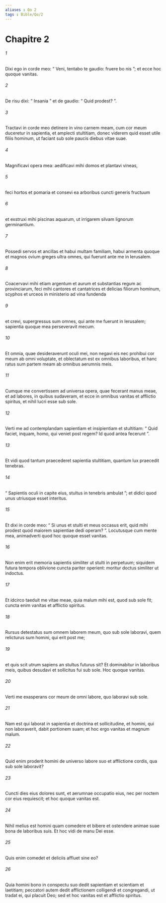 ```yaml
---
aliases : Qo 2
tags : Bible/Qo/2
---
```


# Chapitre 2

###### 1
Dixi ego in corde meo: “ Veni, tentabo te gaudio: fruere bo nis ”; et ecce hoc quoque vanitas.
###### 2
De risu dixi: “ Insania ” et de gaudio: “ Quid prodest? ”.
###### 3
Tractavi in corde meo detinere in vino carnem meam, cum cor meum duceretur in sapientia, et amplecti stultitiam, donec viderem quid esset utile filiis hominum, ut faciant sub sole paucis diebus vitae suae. 
###### 4
Magnificavi opera mea: aedificavi mihi domos et plantavi vineas, 
###### 5
feci hortos et pomaria et consevi ea arboribus cuncti generis fructuum 
###### 6
et exstruxi mihi piscinas aquarum, ut irrigarem silvam lignorum germinantium. 
###### 7
Possedi servos et ancillas et habui multam familiam, habui armenta quoque et magnos ovium greges ultra omnes, qui fuerunt ante me in Ierusalem. 
###### 8
Coacervavi mihi etiam argentum et aurum et substantias regum ac provinciarum, feci mihi cantores et cantatrices et delicias filiorum hominum, scyphos et urceos in ministerio ad vina fundenda 
###### 9
et crevi, supergressus sum omnes, qui ante me fuerunt in Ierusalem; sapientia quoque mea perseveravit mecum. 
###### 10
Et omnia, quae desideraverunt oculi mei, non negavi eis nec prohibui cor meum ab omni voluptate, et oblectatum est ex omnibus laboribus, et hanc ratus sum partem meam ab omnibus aerumnis meis. 
###### 11
Cumque me convertissem ad universa opera, quae fecerant manus meae, et ad labores, in quibus sudaveram, et ecce in omnibus vanitas et afflictio spiritus, et nihil lucri esse sub sole.
###### 12
Verti me ad contemplandam sapientiam et insipientiam et stultitiam: “ Quid faciet, inquam, homo, qui veniet post regem? Id quod antea fecerunt ”. 
###### 13
Et vidi quod tantum praecederet sapientia stultitiam, quantum lux praecedit tenebras.
###### 14
“ Sapientis oculi in capite eius, stultus in tenebris ambulat ”; et didici quod unus utriusque esset interitus.
###### 15
Et dixi in corde meo: “ Si unus et stulti et meus occasus erit, quid mihi prodest quod maiorem sapientiae dedi operam? ”. Locutusque cum mente mea, animadverti quod hoc quoque esset vanitas. 
###### 16
Non enim erit memoria sapientis similiter ut stulti in perpetuum; siquidem futura tempora oblivione cuncta pariter operient: moritur doctus similiter ut indoctus.
###### 17
Et idcirco taeduit me vitae meae, quia malum mihi est, quod sub sole fit; cuncta enim vanitas et afflictio spiritus. 
###### 18
Rursus detestatus sum omnem laborem meum, quo sub sole laboravi, quem relicturus sum homini, qui erit post me; 
###### 19
et quis scit utrum sapiens an stultus futurus sit? Et dominabitur in laboribus meis, quibus desudavi et sollicitus fui sub sole. Hoc quoque vanitas. 
###### 20
Verti me exasperans cor meum de omni labore, quo laboravi sub sole. 
###### 21
Nam est qui laborat in sapientia et doctrina et sollicitudine, et homini, qui non laboraverit, dabit portionem suam; et hoc ergo vanitas et magnum malum.
###### 22
Quid enim proderit homini de universo labore suo et afflictione cordis, qua sub sole laboravit? 
###### 23
Cuncti dies eius dolores sunt, et aerumnae occupatio eius, nec per noctem cor eius requiescit; et hoc quoque vanitas est. 
###### 24
Nihil melius est homini quam comedere et bibere et ostendere animae suae bona de laboribus suis. Et hoc vidi de manu Dei esse. 
###### 25
Quis enim comedet et deliciis affluet sine eo?
###### 26
Quia homini bono in conspectu suo dedit sapientiam et scientiam et laetitiam; peccatori autem dedit afflictionem colligendi et congregandi, ut tradat ei, qui placuit Deo; sed et hoc vanitas est et afflictio spiritus.

